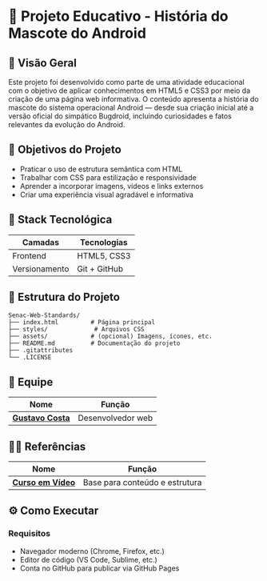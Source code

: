 # 🤖 Projeto Educativo - História do Mascote do Android

## 📖 Visão Geral

Este projeto foi desenvolvido como parte de uma atividade educacional com o objetivo de aplicar conhecimentos em HTML5 e CSS3 por meio da criação de uma página web informativa. O conteúdo apresenta a história do mascote do sistema operacional Android — desde sua criação inicial até a versão oficial do simpático Bugdroid, incluindo curiosidades e fatos relevantes da evolução do Android.

## 🎯 Objetivos do Projeto

- Praticar o uso de estrutura semântica com HTML
- Trabalhar com CSS para estilização e responsividade
- Aprender a incorporar imagens, vídeos e links externos
- Criar uma experiência visual agradável e informativa

## 🧱 Stack Tecnológica

| Camadas             | Tecnologias |
|---------------------|-------------|
| Frontend            | HTML5, CSS3 |
| Versionamento       | Git + GitHub |

## 📂 Estrutura do Projeto
```
Senac-Web-Standards/
├── index.html         # Página principal 
├── styles/             # Arquivos CSS
├── assets/            # (opcional) Imagens, ícones, etc.
├── README.md          # Documentação do projeto
├── .gitattributes
└── .LICENSE
```

## 👥 Equipe

| Nome    | Função |
|---------|--------|
| **[Gustavo Costa](https://github.com/Gucostaa)** | Desenvolvedor web |

## 👨‍🏫 Referências

| Nome    | Função |
|---------|--------|
| **[Curso em Vídeo](https://github.com/cursoemvideo)** | Base para conteúdo e estrutura |

## ⚙️ Como Executar

### Requisitos
- Navegador moderno (Chrome, Firefox, etc.)
- Editor de código (VS Code, Sublime, etc.)
- Conta no GitHub para publicar via GitHub Pages

